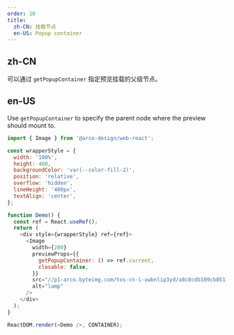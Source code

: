 ```yaml
---
order: 10
title:
  zh-CN: 挂载节点
  en-US: Popup container
---
```


## zh-CN

可以通过 `getPopupContainer` 指定预览挂载的父级节点。

## en-US

Use `getPopupContainer` to specify the parent node where the preview should mount to.

```js
import { Image } from '@arco-design/web-react';

const wrapperStyle = {
  width: '100%',
  height: 400,
  backgroundColor: 'var(--color-fill-2)',
  position: 'relative',
  overflow: 'hidden',
  lineHeight: '400px',
  textAlign: 'center',
};

function Demo() {
  const ref = React.useRef();
  return (
    <div style={wrapperStyle} ref={ref}>
      <Image
        width={200}
        previewProps={{
          getPopupContainer: () => ref.current,
          closable: false,
        }}
        src="//p1-arco.byteimg.com/tos-cn-i-uwbnlip3yd/a8c8cdb109cb051163646151a4a5083b.png~tplv-uwbnlip3yd-webp.webp"
        alt="lamp"
      />
    </div>
  );
}

ReactDOM.render(<Demo />, CONTAINER);
```
